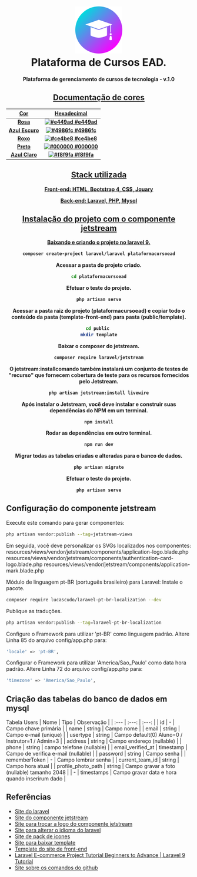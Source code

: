 <h1 align="center">
  <br>
  <a href="http://www.cursos.vancouvertec.com.br"><img src="https://github.com/rafaelferreira2312/plataforma-curso-laravel/blob/main/imagens/graduacao.png" alt="logo" width="128"></a>
  <br>
   Plataforma de Cursos EAD.
  <br>
</h1>
<h4 align="center">Plataforma de gerenciamento de cursos de tecnologia - v.1.0 <a href="http://www.cursos.vancouvertec.com.br" target="_blank">


## Documentação de cores

| Cor               | Hexadecimal                                                |
| ----------------- | ---------------------------------------------------------------- |
| Rosa              | ![#e449ad](https://via.placeholder.com/10/e449ad?text=+) #e449ad |
| Azul Escuro       | ![#4986fc](https://via.placeholder.com/10/4986fc?text=+) #4986fc |
| Roxo              | ![#ce4be8](https://via.placeholder.com/10/ce4be8?text=+) #ce4be8 |
| Preto             | ![#000000](https://via.placeholder.com/10/000000?text=+) #000000 |
| Azul Claro        | ![#f8f9fa](https://via.placeholder.com/10/f8f9fa?text=+) #f8f9fa |


## Stack utilizada

**Front-end:** HTML, Bootstrap 4, CSS, Jquary

**Back-end:** Laravel, PHP, Mysql



## Instalação do projeto com o componente jetstream

Baixando e criando o projeto no laravel 9.
```bash
composer create-project laravel/laravel plataformacursoead
```

Acessar a pasta do projeto criado.
```bash
cd plataformacursoead
```

Efetuar o teste do projeto.
```bash
php artisan serve
```

Acessar a pasta raiz do projeto (plataformacursoead) e copiar todo o conteúdo da pasta (template-front-end) para pasta (public/template).
```bash
cd public 
mkdir template
```

Baixar o composer do jetstream.
```bash
composer require laravel/jetstream
```

O jetstream:installcomando também instalará um conjunto de testes de "recurso" que fornecem cobertura de teste para os recursos fornecidos pelo Jetstream.
```bash
php artisan jetstream:install livewire
```

Após instalar o Jetstream, você deve instalar e construir suas dependências do NPM em um terminal.
```bash
npm install
```

Rodar as dependências em outro terminal.
```bash
npm run dev
```

Migrar todas as tabelas criadas e alteradas para o banco de dados.
```bash
php artisan migrate
```

Efetuar o teste do projeto.
```bash
php artisan serve
```


## Configuração do componente jetstream

Execute este comando para gerar componentes:
```bash
php artisan vendor:publish --tag=jetstream-views
```
Em seguida, você deve personalizar os SVGs localizados nos componentes: 
resources/views/vendor/jetstream/components/application-logo.blade.php 
resources/views/vendor/jetstream/components/authentication-card-logo.blade.php 
resources/views/vendor/jetstream/components/application-mark.blade.php

Módulo de linguagem pt-BR (português brasileiro) para Laravel:
Instale o pacote.
```bash
composer require lucascudo/laravel-pt-br-localization --dev
```

Publique as traduções.
```bash
php artisan vendor:publish --tag=laravel-pt-br-localization
```

Configure o Framework para utilizar 'pt-BR' como linguagem padrão. Altere Linha 85 do arquivo config/app.php para:
```bash
'locale' => 'pt-BR',
```

Configurar o Framework para utilizar 'America/Sao_Paulo' como data hora padrão. Altere Linha 72 do arquivo config/app.php para:
```bash
'timezone' => 'America/Sao_Paulo',
```


## Criação das tabelas do banco de dados em mysql

 Tabela Users
|   Nome              |  Tipo          |    Observação                                       |
| :---                |     :---:      |          :---:                                      |
| id                  | -              | Campo chave primária                                |
| name                | string         | Campo nome                                          |
| email               | string         | Campo e-mail (unique)                                |
| usertype            | string         | Campo default(0)  Aluno=0 / Instrutor=1 / Admin=3   |
| address             | string         | Campo endereço (nullable)                           |
| phone               | string         | campo telefone (nullable)                           |
| email_verified_at   | timestamp      | Campo de verifica e-mail (nullable)                 |
| password            | string         | Campo senha                                         |
| rememberToken       | -              | Campo lembrar senha                                 |
| current_team_id     | string         | Campo hora atual                                    |
| profile_photo_path  | string         | Campo gravar a foto (nullable) tamanho 2048         |
| -                   | timestamps     | Campo gravar data e hora quando inserirum dado      |






## Referências

 - [Site do laravel](https://laravel.com/)
 - [Site do componente jetstream](https://jetstream.laravel.com/)
 - [Site para trocar a logo do componente jetstream](https://jetstream.laravel.com/1.x/installation.html#application-logo)
 - [Site para alterar o idioma do laravel](https://github.com/lucascudo/laravel-pt-BR-localization)
 - [Site de pack de icones](https://www.flaticon.com/br/packs/education-963)
 - [Site para baixar template](https://themewagon.com/themes/free-responsive-bootstrap-4-html5-education-website-template-studylab/)
 - [Template do site de front-end](https://technext.github.io/studylab/index.html)
 - [Laravel E-commerce Project Tutorial Beginners to Advance | Laravel 9 Tutorial](https://www.youtube.com/watch?v=bSA6LYtXcb0&list=PLm8sgxwSZofdIdWQxDhg3HUplNJIZRjqb&index=1)
 - [Site sobre os comandos do github](https://www.loginradius.com/blog/engineering/git-commands/)
 
